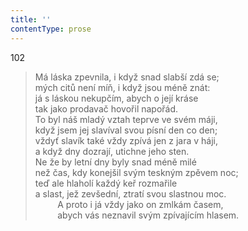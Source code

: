 ```yaml
---
title: ''
contentType: prose
---
```


102

> Má láska zpevnila, i když snad slabší zdá se;  
> mých citů není míň, i když jsou méně znát:  
> já s láskou nekupčím, abych o její kráse  
> tak jako prodavač hovořil napořád.  
> To byl náš mladý vztah teprve ve svém máji,  
> když jsem jej slavíval svou písní den co den;  
> vždyť slavík také vždy zpívá jen z jara v háji,  
> a když dny dozrají, utichne jeho sten.  
> Ne že by letní dny byly snad méně milé  
> než čas, kdy konejšil svým teskným zpěvem noc;  
> teď ale hlaholí každý keř rozmařile  
> a slast, jež zevšední, ztratí svou slastnou moc.  
>          A proto i já vždy jako on zmlkám časem,  
>          abych vás neznavil svým zpívajícím hlasem.
